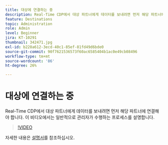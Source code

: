 ```yaml
---
title: 대상에 연결하는 중
description: Real-Time CDP에서 대상 파트너에게 데이터를 보내려면 먼저 해당 파트너에 연결해야 합니다. 이 비디오는 이러한 내용을 소개합니다. (설명은 60~160자 사이여야 함)
feature: Destinations
topic: Administration
role: Admin
level: Beginner
jira: KT-10291
thumbnail: 342471.jpg
exl-id: b228a612-3ecd-40c1-85ef-81fd49d6bde0
source-git-commit: 90f7621536573f60ac6585404b1ac0e49cb08496
workflow-type: tm+mt
source-wordcount: '86'
ht-degree: 26%

---
```


# 대상에 연결하는 중

Real-Time CDP에서 대상 파트너에게 데이터를 보내려면 먼저 해당 파트너에 연결해야 합니다. 이 비디오에서는 일반적으로 관리자가 수행하는 프로세스를 설명합니다.

>[!VIDEO](https://video.tv.adobe.com/v/342471/?quality=12&learn=on)

자세한 내용은 [설명서](https://experienceleague.adobe.com/docs/experience-platform/destinations/ui/connect-destination.html?lang=en)를 참조하십시오.
